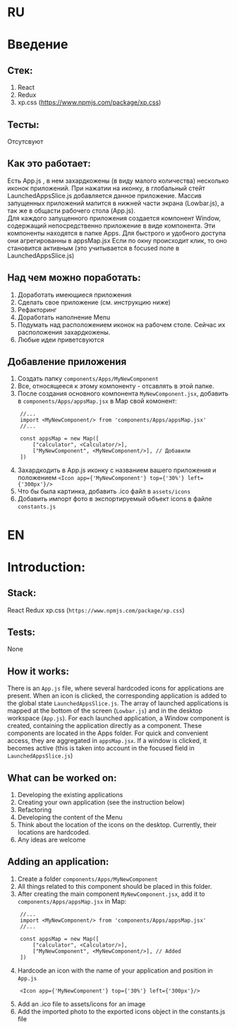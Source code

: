 # RU

# Введение

## Стек:

1. React
2. Redux
3. xp.css (https://www.npmjs.com/package/xp.css)

## Тесты:

Отсутсвуют

## Как это работает:

Есть App.js , в нем захардкожены (в виду малого количества) несколько иконок приложений.
При нажатии на иконку, в глобальный стейт LaunchedAppsSlice.js добавляется данное приложение.
Массив запущенных приложений мапится в нижней части экрана (Lowbar.js), а так же в общасти рабочего стола (App.js).  
Для каждого запущенного приложения создается компонент Window, содержащий непосредственно приложение в виде компонента. Эти компоненты находятся в папке Apps. Для быстрого и удобного доступа они агрегированны в appsMap.jsx
Если по окну происходит клик, то оно становится активным (это учитывается в focused поле в LaunchedAppsSlice.js)

## Над чем можно поработать:

1. Доработать имеющиеся приложения
2. Сделать свое приложение (см. инструкцию ниже)
3. Рефакторинг
4. Доработать наполнение Menu
5. Подумать над расположением иконок на рабочем столе. Сейчас их расположения захардкожены.
6. Любые идеи приветсвуются

## Добавление приложения

1. Создать папку `components/Apps/MyNewComponent`
2. Все, относящееся к этому компоненту - отсавлять в этой папке.
3. После создания основного компонента `MyNewComponent.jsx`, добавить в `components/Apps/appsMap.jsx` в Map свой комонент:

```
    //...
    import <MyNewComponent/> from 'components/Apps/appsMap.jsx'
    //...

    const appsMap = new Map([
        ["calculator", <Calculator/>],
        ["MyNewComponent", <MyNewComponent/>], // Добавили
    ])

```

4. Захардкодить в App.js иконку с названием вашего приложения и положением
   `<Icon app={'MyNewComponent'} top={'30%'} left={'300px'}/>`
5. Что бы была картинка, добавить .ico файл в `assets/icons`
6. Добавить импорт фото в экспортируемый объект icons в файле `constants.js`

# EN

# Introduction:

## Stack:

React
Redux
xp.css (`https://www.npmjs.com/package/xp.css`)

## Tests:

None

## How it works:

There is an `App.js` file, where several hardcoded icons for applications are present. When an icon is clicked, the corresponding application is added to the global state `LaunchedAppsSlice.js`. The array of launched applications is mapped at the bottom of the screen (`Lowbar.js`) and in the desktop workspace (`App.js`). For each launched application, a Window component is created, containing the application directly as a component. These components are located in the Apps folder. For quick and convenient access, they are aggregated in `appsMap.jsx`. If a window is clicked, it becomes active (this is taken into account in the focused field in `LaunchedAppsSlice.js`)

## What can be worked on:

1. Developing the existing applications
2. Creating your own application (see the instruction below)
3. Refactoring
4. Developing the content of the Menu
5. Think about the location of the icons on the desktop. Currently, their locations are hardcoded.
6. Any ideas are welcome

## Adding an application:

1. Create a folder `components/Apps/MyNewComponent`
2. All things related to this component should be placed in this folder.
3. After creating the main component `MyNewComponent.jsx`, add it to `components/Apps/appsMap.jsx` in Map:

```
    //...
    import <MyNewComponent/> from 'components/Apps/appsMap.jsx'
    //...

    const appsMap = new Map([
        ["calculator", <Calculator/>],
        ["MyNewComponent", <MyNewComponent/>], // Added
    ])
```

4. Hardcode an icon with the name of your application and position in `App.js`

```
    <Icon app={'MyNewComponent'} top={'30%'} left={'300px'}/>
```

5. Add an .ico file to assets/icons for an image
6. Add the imported photo to the exported icons object in the constants.js file
